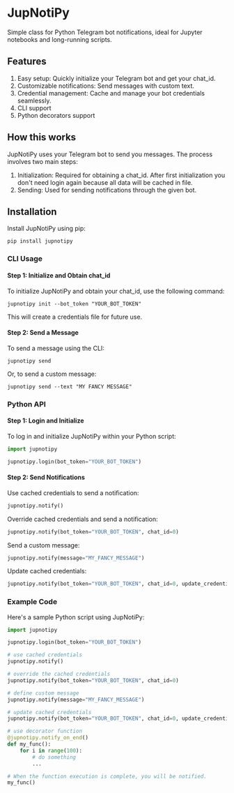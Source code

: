 # JupNotiPy

Simple class for Python Telegram bot notifications, ideal for Jupyter notebooks and long-running scripts.

## Features

1. Easy setup: Quickly initialize your Telegram bot and get your chat_id.
2. Customizable notifications: Send messages with custom text.
3. Credential management: Cache and manage your bot credentials seamlessly.
4. CLI support
5. Python decorators support

## How this works

JupNotiPy uses your Telegram bot to send you messages. The process involves two main steps:

1. Initialization: Required for obtaining a chat_id. After first initialization you don't need login again because all data will be cached in file.
2. Sending: Used for sending notifications through the given bot.

## Installation

Install JupNotiPy using pip:

```shell
pip install jupnotipy
```

### CLI Usage

#### Step 1: Initialize and Obtain chat_id

To initialize JupNotiPy and obtain your chat_id, use the following command:

```shell
jupnotipy init --bot_token "YOUR_BOT_TOKEN"
```

This will create a credentials file for future use.

#### Step 2: Send a Message

To send a message using the CLI:

```shell
jupnotipy send
```

Or, to send a custom message:

```shell
jupnotipy send --text "MY FANCY MESSAGE"
```

### Python API

#### Step 1: Login and Initialize

To log in and initialize JupNotiPy within your Python script:

```python
import jupnotipy

jupnotipy.login(bot_token="YOUR_BOT_TOKEN")
```

#### Step 2: Send Notifications

Use cached credentials to send a notification:

```python
jupnotipy.notify()
```

Override cached credentials and send a notification:

```python
jupnotipy.notify(bot_token="YOUR_BOT_TOKEN", chat_id=0)
```

Send a custom message:

```python
jupnotipy.notify(message="MY_FANCY_MESSAGE")
```

Update cached credentials:

```python
jupnotipy.notify(bot_token="YOUR_BOT_TOKEN", chat_id=0, update_credentials=True)
```

### Example Code

Here's a sample Python script using JupNotiPy:

```python
import jupnotipy

jupnotipy.login(bot_token="YOUR_BOT_TOKEN")

# use cached credentials
jupnotipy.notify()

# override the cached credentials
jupnotipy.notify(bot_token="YOUR_BOT_TOKEN", chat_id=0)

# define custom message
jupnotipy.notify(message="MY_FANCY_MESSAGE")

# update cached credentials
jupnotipy.notify(bot_token="YOUR_BOT_TOKEN", chat_id=0, update_credentials=True)

# use decorator function
@jupnotipy.notify_on_end()
def my_func():
    for i in range(100):
        # do something
        ...

# When the function execution is complete, you will be notified.
my_func()
```
